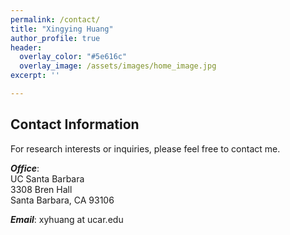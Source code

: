 ```yaml
---
permalink: /contact/
title: "Xingying Huang"
author_profile: true
header:
  overlay_color: "#5e616c"
  overlay_image: /assets/images/home_image.jpg
excerpt: ''

---
```


## Contact Information

For research interests or inquiries, please feel free to contact me.

***Office***: <br>
UC Santa Barbara <br>
3308 Bren Hall <br>
Santa Barbara, CA 93106 <br>
 

***Email***: xyhuang at ucar.edu
